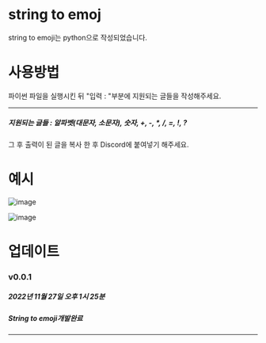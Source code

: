 # string to emoj
string to emoji는 python으로 작성되었습니다.

# 사용방법
파이썬 파일을 실행시킨 뒤 "입력 : "부분에 지원되는 글들을 작성해주세요.

----------
##### 지원되는 글들 : 알파벳(대문자, 소문자), 숫자, +, -, *, /, =, !, ?

그 후 출력이 된 글을 복사 한 후 Discord에 붙여넣기 해주세요.

# 예시
![image](https://user-images.githubusercontent.com/96653318/204119072-4fb08da6-7b9d-457b-9af7-67830acfdba4.png)

![image](https://user-images.githubusercontent.com/96653318/204119060-eb0ac6ea-2c47-42ac-b807-77de36fb2e16.png)

# 업데이트
### v0.0.1 
##### 2022년 11월 27일 오후 1시 25분
##### String to emoji개발완료
----------
